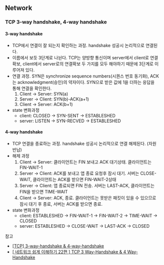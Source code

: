 ## Network

### TCP 3-way handshake, 4-way handshake
#### 3-way handshake
- TCP에서 연결이 잘 되는지 확인하는 과정. handshake 성공시 논리적으로 연결된다.
- 이름에서 보듯 3단계로 나뉜다. 
  TCP는 양방향 통신이며 server에서 client로 연결 확보, client에서 server로의 연결확보 두 가지를 모두 해야하기 때문에 3단계로 이루어져 있다. 
- 연결 과정. SYN은 synchronize sequence numbers(시퀀스 번호 동기화), ACK는 acknowledgment(승인)의 약자이다. SYN으로 받은 값에 1을 더하는 응답을 통해 연결을 확인한다.
  1. Client -> Server: SYN(a)
  2. Server -> Client: SYN(b)-ACK(a+1)
  3. Client -> Server: ACK(b+1)
- state 변화과정
  - client: CLOSED -> SYN-SENT -> ESTABLESHED
  - server: LISTEN -> SYN-RECVED -> ESTABLESHED
  
#### 4-way handshake
- TCP 연결을 종료하는 과정. handshake 성공시 논리적으로 연결 해제된다. (자원 반납)
- 해제 과정
  1. Client -> Server: 클라이언트는 FIN 보내고 ACK 대기상태. 클라이언트는 FIN-WAIT-1
  2. Server -> Client: ACK를 보내고 앱 종료 요청후 잠시 대기. 서버는 CLOSE-WAIT, 클라이언트는 ACK를 받으면 FIN-WAIT-2상태
  3. Server -> Client: 앱 종료되면 FIN 전송. 서버는 LAST-ACK, 클라이언트는 FIN을 받으면 TIME-WAIT
  4. Client -> Server: ACK, 종료. 클라이언트는 못받은 패킷이 있을 수 있으므로 잠시 대기 후 종료, 서버는 ACK를 받으면 종료. 
- state 변화과정
  - client: ESTABLESHED -> FIN-WAIT-1 -> FIN-WAIT-2 -> TIME-WAIT -> CLOSED
  - server: ESTABLESHED -> CLOSE-WAIT -> LAST-ACK -> CLOSED

참고
  * [[TCP] 3-way-handshake & 4-way-handshake](https://asfirstalways.tistory.com/356)
  * [[ 네트워크 쉽게 이해하기 22편 ] TCP 3 Way-Handshake & 4 Way-Handshake](https://mindnet.tistory.com/entry/%EB%84%A4%ED%8A%B8%EC%9B%8C%ED%81%AC-%EC%89%BD%EA%B2%8C-%EC%9D%B4%ED%95%B4%ED%95%98%EA%B8%B0-22%ED%8E%B8-TCP-3-WayHandshake-4-WayHandshake)
